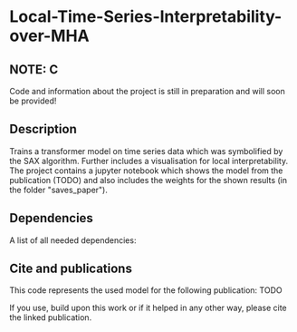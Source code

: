 # Local-Time-Series-Interpretability-over-MHA

## NOTE: C
Code and information about the project is still in preparation and will soon be provided!

## Description

Trains a transformer model on time series data which was symbolified by the SAX algorithm. Further includes a visualisation for local interpretability. The project contains a jupyter notebook which shows the model from the publication (TODO) and also includes the weights for the shown results (in the folder "saves_paper").

## Dependencies
A list of all needed dependencies:



## Cite and publications
This code represents the used model for the following publication: TODO

If you use, build upon this work or if it helped in any other way, please cite the linked publication.
